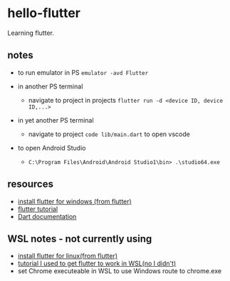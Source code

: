 # hello-flutter
Learning flutter.

## notes
- to run emulator in PS `emulator -avd Flutter`
- in another PS terminal
  - navigate to project in projects `flutter run -d <device ID, device ID,...>`
- in yet another PS terminal
  - navigate to project `code lib/main.dart` to open vscode
 
- to open Android Studio
  - `C:\Program Files\Android\Android Studio1\bin> .\studio64.exe`

## resources
- [install flutter for windows (from flutter)](https://docs.flutter.dev/get-started/install/windows/mobile?tab=later-start)
- [flutter tutorial](https://docs.flutter.dev/get-started/codelab)
- [Dart documentation](https://dart.dev/guides)

## WSL notes - not currently using
- [install flutter for linux(from flutter)](https://docs.flutter.dev/get-started/install/linux)
- [tutorial I used to get flutter to work in WSL(no I didn't)](https://joshkautz.medium.com/installing-flutter-2-0-on-wsl2-2fbf0a354c78)
- set Chrome executeable in WSL to use Windows route to chrome.exe
